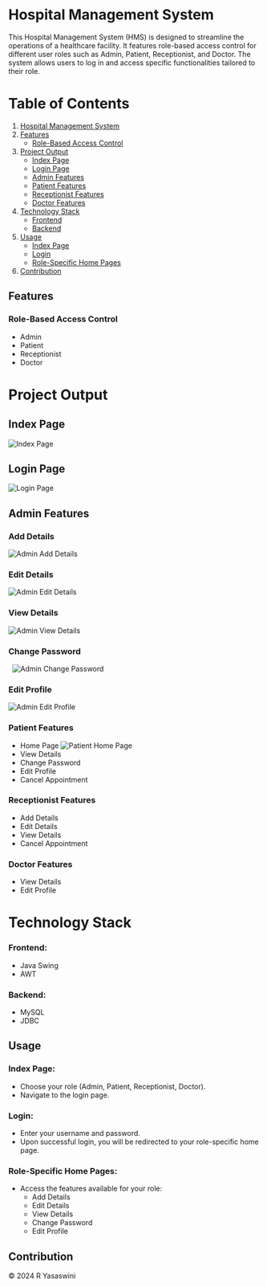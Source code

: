 # Hospital Management System

This Hospital Management System (HMS) is designed to streamline the operations of a healthcare facility. It features role-based access control for different user roles such as Admin, Patient, Receptionist, and Doctor. The system allows users to log in and access specific functionalities tailored to their role.

# Table of Contents

1. [Hospital Management System](#hospital-management-system)
2. [Features](#features)
   - [Role-Based Access Control](#role-based-access-control)
3. [Project Output](#project-output)
   - [Index Page](#index-page)
   - [Login Page](#login-page)
   - [Admin Features](#admin-features)
   - [Patient Features](#patient-features)
   - [Receptionist Features](#receptionist-features)
   - [Doctor Features](#doctor-features)
4. [Technology Stack](#technology-stack)
   - [Frontend](#frontend)
   - [Backend](#backend)
5. [Usage](#usage)
   - [Index Page](#index-page-1)
   - [Login](#login)
   - [Role-Specific Home Pages](#role-specific-home-pages)
6. [Contribution](#contribution)

## Features

### Role-Based Access Control
- Admin
- Patient
- Receptionist
- Doctor

# Project Output

## Index Page
![Index Page](https://github.com/user-attachments/assets/8db69418-0e7f-481a-927f-3c6bf4cd9640)

## Login Page
![Login Page](https://github.com/user-attachments/assets/db5f8b81-0e1f-406c-960c-33009423b0da)

## Admin Features
### Add Details
![Admin Add Details](https://github.com/user-attachments/assets/634df59d-fd7e-4448-a700-9de5ac39bb26)

### Edit Details
![Admin Edit Details](https://github.com/user-attachments/assets/9744344e-0788-4b8b-8733-020299899831)

### View Details
![Admin View Details](https://github.com/user-attachments/assets/eea15029-6b86-4701-a2da-533efbff51da)

### Change Password
&nbsp;
![Admin Change Password](https://github.com/user-attachments/assets/35d86c9e-5e45-4f52-a4ac-a19bd6bdb798)

### Edit Profile
![Admin Edit Profile](https://github.com/user-attachments/assets/c53d69e8-1adf-4eaa-8f34-f17e4f03d122)

### Patient Features
- Home Page
![Patient Home Page](https://github.com/user-attachments/assets/a88bff08-2f89-4669-8746-3a35f3ea432f)
- View Details
- Change Password
- Edit Profile
- Cancel Appointment

### Receptionist Features
- Add Details
- Edit Details
- View Details
- Cancel Appointment

### Doctor Features
- View Details
- Edit Profile

# Technology Stack

### Frontend:
- Java Swing
- AWT

### Backend:
- MySQL
- JDBC

## Usage

### Index Page:
- Choose your role (Admin, Patient, Receptionist, Doctor).
- Navigate to the login page.

### Login:
- Enter your username and password.
- Upon successful login, you will be redirected to your role-specific home page.

### Role-Specific Home Pages:
- Access the features available for your role:
  - Add Details
  - Edit Details
  - View Details
  - Change Password
  - Edit Profile

## Contribution

© 2024 R Yasaswini
